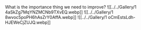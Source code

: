 What is the importance thing we need to improve?
![[../../Gallery/1 4aSkZg7MqYNZMCNb9TXvEQ.webp]]
![[../../Gallery/1 8wvoc5poPH6hAsZrY0AffA.webp]]
![[../../Gallery/1 oCmEstsLdh-HJEWeCjZUJQ.webp]]
